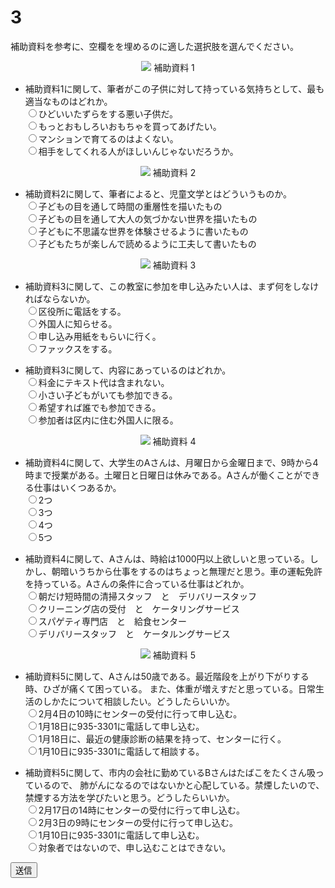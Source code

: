 
# 3

補助資料を参考に、空欄をを埋めるのに適した選択肢を選んでください。  
<div align="center">
<img src="imgs/27.png" />
補助資料 1
</div>

- 補助資料1に関して、筆者がこの子供に対して持っている気持ちとして、最も適当なものはどれか。  
<input type="radio" name="0" value="1">ひどいいたずらをする悪い子供だ。  
<input type="radio" name="0" value="2">もっとおもしろいおもちゃを買ってあげたい。  
<input type="radio" name="0" value="3">マンションで育てるのはよくない。  
<input type="radio" name="0" value="4">相手をしてくれる人がほしいんじゃないだろうか。  

<div align="center">
<img src="imgs/28.png" />
補助資料 2
</div>

- 補助資料2に関して、筆者によると、児童文学とはどういうものか。  
<input type="radio" name="1" value="1">子どもの目を通して時間の重層性を描いたもの  
<input type="radio" name="1" value="2">子どもの目を通して大人の気づかない世界を描いたもの  
<input type="radio" name="1" value="3">子どもに不思議な世界を体験させるように書いたもの  
<input type="radio" name="1" value="4">子どもたちが楽しんで読めるように工夫して書いたもの  

<div align="center">
<img src="imgs/28.png" />
補助資料 3
</div>

- 補助資料3に関して、この教室に参加を申し込みたい人は、まず何をしなければならないか。  
<input type="radio" name="2" value="1">区役所に電話をする。  
<input type="radio" name="2" value="2">外国人に知らせる。  
<input type="radio" name="2" value="3">申し込み用紙をもらいに行く。  
<input type="radio" name="2" value="4">ファックスをする。  

- 補助資料3に関して、内容にあっているのはどれか。  
<input type="radio" name="3" value="1">料金にテキスト代は含まれない。  
<input type="radio" name="3" value="2">小さい子どもがいても参加できる。  
<input type="radio" name="3" value="3">希望すれば誰でも参加できる。  
<input type="radio" name="3" value="4">参加者は区内に住む外国人に限る。  

<div align="center">
<img src="imgs/39_1.png" />
補助資料 4
</div>

- 補助資料4に関して、大学生のAさんは、月曜日から金曜日まで、9時から4時まで授業がある。土曜日と日曜日は休みである。Aさんが働くことができる仕事はいくつあるか。  
<input type="radio" name="4" value="1">2つ  
<input type="radio" name="4" value="2">3つ  
<input type="radio" name="4" value="3">4つ  
<input type="radio" name="4" value="4">5つ  

- 補助資料4に関して、Aさんは、時給は1000円以上欲しいと思っている。しかし、朝暗いうちから仕事をするのはちょっと無理だと思う。車の運転免許を持っている。Aさんの条件に合っている仕事はどれか。  
<input type="radio" name="5" value="1">朝だけ短時間の清掃スタッフ　と　デリバリースタッフ  
<input type="radio" name="5" value="2">クリーニング店の受付　と　ケータリングサービス  
<input type="radio" name="5" value="3">スパゲティ専門店　と　給食センター  
<input type="radio" name="5" value="4">デリバリースタッフ　と　ケータルングサービス  

<div align="center">
<img src="imgs/39_2.png" />
補助資料 5
</div>

- 補助資料5に関して、Aさんは50歳である。最近階段を上がり下がりする時、ひざが痛くて困っている。
また、体重が増えすだと思っている。日常生活のしかたについて相談したい。どうしたらいいか。  
<input type="radio" name="6" value="1">2月4日の10時にセンターの受付に行って申し込む。  
<input type="radio" name="6" value="2">1月18日に935-3301に電話して申し込む。  
<input type="radio" name="6" value="3">1月18日に、最近の健康診断の結果を持って、センターに行く。  
<input type="radio" name="6" value="4">1月10日に935-3301に電話して相談する。  

- 補助資料5に関して、市内の会社に勤めているBさんはたばこをたくさん吸っているので、
肺がんになるのではないかと心配している。禁煙したいので、禁煙する方法を学びたいと思う。どうしたらいいか。  
<input type="radio" name="7" value="1">2月17日の14時にセンターの受付に行って申し込む。  
<input type="radio" name="7" value="2">2月3日の9時にセンターの受付に行って申し込む。  
<input type="radio" name="7" value="3">1月10日に935-3301に電話して申し込む。  
<input type="radio" name="7" value="4">対象者ではないので、申し込むことはできない。  

<button type="button" onclick="location.href='./thanks'">送信</button>
